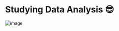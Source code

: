 # Studying Data Analysis 😎

![image](https://github.com/wnstndks/Python/assets/125172335/0387baa7-e619-4aaf-8082-813e044b4bc8)





